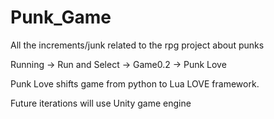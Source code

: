 # Punk_Game
All the increments/junk related to the rpg project about punks

Running -> Run and Select -> Game0.2 -> Punk Love

Punk Love shifts game from python to Lua LOVE framework.

Future iterations will use Unity game engine
